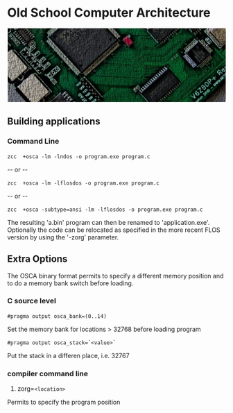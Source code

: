#  Old School Computer Architecture

![](images/platform/osca.jpg)

## Building applications


### Command Line

    zcc  +osca -lm -lndos -o program.exe program.c

-- or --

    zcc  +osca -lm -lflosdos -o program.exe program.c

-- or --

    zcc  +osca -subtype=ansi -lm -lflosdos -o program.exe program.c


The resulting 'a.bin' program can then be renamed to 'application.exe'.
Optionally the code can be relocated as specified in the more recent FLOS version by using the '-zorg' parameter.

## Extra Options

The OSCA binary format permits to specify a different memory position and to do a memory bank switch before loading.

###  C source level

    #pragma output osca_bank=(0..14)

Set the memory bank for locations > 32768 before loading program

    #pragma output osca_stack=`<value>` 
Put the stack in a differen place, i.e. 32767

###  compiler command line

 1. zorg=`<location>`

Permits to specify the program position

